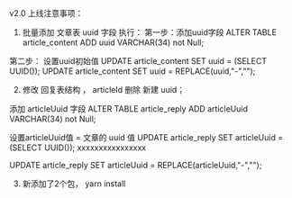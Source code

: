 v2.0 上线注意事项：

1. 批量添加 文章表 uuid 字段
执行：
第一步：添加uuid字段
ALTER TABLE article_content ADD uuid VARCHAR(34)  not Null;

第二步： 设置uuid初始值
UPDATE article_content SET uuid = (SELECT UUID());
UPDATE article_content SET uuid = REPLACE(uuid,"-","");



2. 修改 回复表结构 ， articleId 删除 新建 uuid；

添加 articleUuid 字段
ALTER TABLE article_reply ADD articleUuid VARCHAR(34)  not Null;

设置articleUuid值 = 文章的 uuid 值
UPDATE article_reply SET articleUuid = (SELECT UUID()); xxxxxxxxxxxxxxxx

UPDATE article_reply SET articleUuid = REPLACE(articleUuid,"-","");


3. 新添加了2个包， yarn install